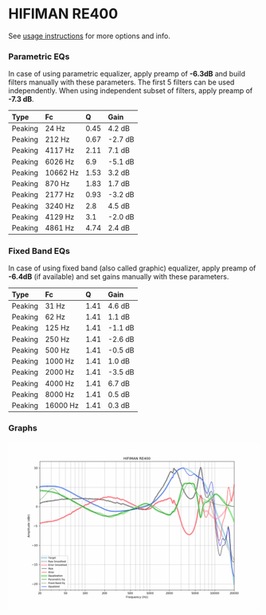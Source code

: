 # HIFIMAN RE400
See [usage instructions](https://github.com/jaakkopasanen/AutoEq#usage) for more options and info.

### Parametric EQs
In case of using parametric equalizer, apply preamp of **-6.3dB** and build filters manually
with these parameters. The first 5 filters can be used independently.
When using independent subset of filters, apply preamp of **-7.3 dB**.

| Type    | Fc       |    Q | Gain    |
|:--------|:---------|:-----|:--------|
| Peaking | 24 Hz    | 0.45 | 4.2 dB  |
| Peaking | 212 Hz   | 0.67 | -2.7 dB |
| Peaking | 4117 Hz  | 2.11 | 7.1 dB  |
| Peaking | 6026 Hz  | 6.9  | -5.1 dB |
| Peaking | 10662 Hz | 1.53 | 3.2 dB  |
| Peaking | 870 Hz   | 1.83 | 1.7 dB  |
| Peaking | 2177 Hz  | 0.93 | -3.2 dB |
| Peaking | 3240 Hz  | 2.8  | 4.5 dB  |
| Peaking | 4129 Hz  | 3.1  | -2.0 dB |
| Peaking | 4861 Hz  | 4.74 | 2.4 dB  |

### Fixed Band EQs
In case of using fixed band (also called graphic) equalizer, apply preamp of **-6.4dB**
(if available) and set gains manually with these parameters.

| Type    | Fc       |    Q | Gain    |
|:--------|:---------|:-----|:--------|
| Peaking | 31 Hz    | 1.41 | 4.6 dB  |
| Peaking | 62 Hz    | 1.41 | 1.1 dB  |
| Peaking | 125 Hz   | 1.41 | -1.1 dB |
| Peaking | 250 Hz   | 1.41 | -2.6 dB |
| Peaking | 500 Hz   | 1.41 | -0.5 dB |
| Peaking | 1000 Hz  | 1.41 | 1.0 dB  |
| Peaking | 2000 Hz  | 1.41 | -3.5 dB |
| Peaking | 4000 Hz  | 1.41 | 6.7 dB  |
| Peaking | 8000 Hz  | 1.41 | 0.5 dB  |
| Peaking | 16000 Hz | 1.41 | 0.3 dB  |

### Graphs
![](./HIFIMAN%20RE400.png)
